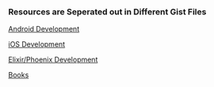 ### Resources are Seperated out in Different Gist Files

[Android Development](https://gist.github.com/bhavlite/191c978f77369e0b31f923041e164074)

[iOS Development](https://gist.github.com/bhavlite/27911caf6707ffc16f01c4810db4fece)

[Elixir/Phoenix Development](https://gist.github.com/bhavlite/2fbac74ee1fc4c95816467128397f827)

[Books](https://gist.github.com/bhavlite/9272c536f49620b235d4b9539c124e50)
